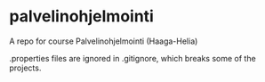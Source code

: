 # palvelinohjelmointi
A repo for course Palvelinohjelmointi (Haaga-Helia)

.properties files are ignored in .gitignore, which breaks some of the projects.
